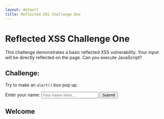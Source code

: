 ```yaml
---
layout: default
title: Reflected XSS Challenge One
---
```


<div class="course-frame">

# Reflected XSS Challenge One

This challenge demonstrates a basic reflected XSS vulnerability. Your input will be directly reflected on the page. Can you execute JavaScript?

## Challenge:

Try to make an `alert()` box pop up.

<div class="xss-demo-container">
    <label for="nameInput">Enter your name:</label>
    <input type="text" id="nameInput" placeholder="Your name here...">
    <button id="submitName">Submit</button>
</div>

<div class="xss-output-container">
    <h2>Welcome <span id="outputName"></span></h2>
</div>

<script>
    document.addEventListener('DOMContentLoaded', function() {
        const nameInput = document.getElementById('nameInput');
        const submitButton = document.getElementById('submitName');
        const outputSpan = document.getElementById('outputName');

        submitButton.addEventListener('click', function() {
            let name = nameInput.value; // Get user input

            // Simulate server-side sanitization (as in your original demo.js)
            // This is where the vulnerability lies if bypassable
            name = name.replaceAll("<","").replaceAll(">","");

            // Reflect the input directly into the DOM
            outputSpan.innerHTML = name;
        });
    });
</script>

</div>